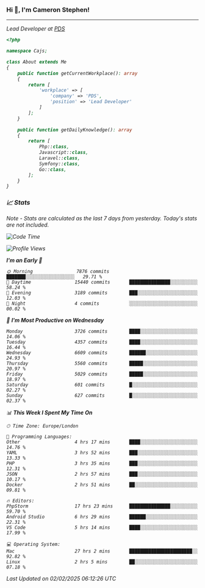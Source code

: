 ### Hi 👋, I'm Cameron Stephen!
<hr>
<p><em>Lead Developer at <a href="https://prindatasolutions.co.uk">PDS</a></p>


```php
<?php

namespace Cajs;

class About extends Me
{
    public function getCurrentWorkplace(): array
    {
        return [
            'workplace' => [
                'company' => 'PDS',
                'position' => 'Lead Developer'
            ]
        ];
    }

    public function getDailyKnowledge(): array
    {
        return [
            Php::class,
            Javascript::class,
            Laravel::class,
            Symfony::class,
            Go::class,
        ];
    }
}
```

### 📈 Stats
<p><em>Note - Stats are calculated as the last 7 days from yesterday. Today's stats are not included.</em></p>


<!--START_SECTION:waka-->
![Code Time](http://img.shields.io/badge/Code%20Time-4%2C256%20hrs%2048%20mins-blue)

![Profile Views](http://img.shields.io/badge/Profile%20Views-0-blue)

**I'm an Early 🐤** 

```text
🌞 Morning                7876 commits        ███████░░░░░░░░░░░░░░░░░░   29.71 % 
🌆 Daytime                15440 commits       ███████████████░░░░░░░░░░   58.24 % 
🌃 Evening                3189 commits        ███░░░░░░░░░░░░░░░░░░░░░░   12.03 % 
🌙 Night                  4 commits           ░░░░░░░░░░░░░░░░░░░░░░░░░   00.02 % 
```
📅 **I'm Most Productive on Wednesday** 

```text
Monday                   3726 commits        ████░░░░░░░░░░░░░░░░░░░░░   14.06 % 
Tuesday                  4357 commits        ████░░░░░░░░░░░░░░░░░░░░░   16.44 % 
Wednesday                6609 commits        ██████░░░░░░░░░░░░░░░░░░░   24.93 % 
Thursday                 5560 commits        █████░░░░░░░░░░░░░░░░░░░░   20.97 % 
Friday                   5029 commits        █████░░░░░░░░░░░░░░░░░░░░   18.97 % 
Saturday                 601 commits         █░░░░░░░░░░░░░░░░░░░░░░░░   02.27 % 
Sunday                   627 commits         █░░░░░░░░░░░░░░░░░░░░░░░░   02.37 % 
```


📊 **This Week I Spent My Time On** 

```text
🕑︎ Time Zone: Europe/London

💬 Programming Languages: 
Other                    4 hrs 17 mins       ████░░░░░░░░░░░░░░░░░░░░░   14.76 % 
YAML                     3 hrs 52 mins       ███░░░░░░░░░░░░░░░░░░░░░░   13.33 % 
PHP                      3 hrs 35 mins       ███░░░░░░░░░░░░░░░░░░░░░░   12.31 % 
JSON                     2 hrs 57 mins       ███░░░░░░░░░░░░░░░░░░░░░░   10.17 % 
Docker                   2 hrs 51 mins       ██░░░░░░░░░░░░░░░░░░░░░░░   09.81 % 

🔥 Editors: 
PhpStorm                 17 hrs 23 mins      ███████████████░░░░░░░░░░   59.70 % 
Android Studio           6 hrs 29 mins       ██████░░░░░░░░░░░░░░░░░░░   22.31 % 
VS Code                  5 hrs 14 mins       ████░░░░░░░░░░░░░░░░░░░░░   17.99 % 

💻 Operating System: 
Mac                      27 hrs 2 mins       ███████████████████████░░   92.82 % 
Linux                    2 hrs 5 mins        ██░░░░░░░░░░░░░░░░░░░░░░░   07.18 % 
```


 Last Updated on 02/02/2025 06:12:26 UTC
<!--END_SECTION:waka-->
